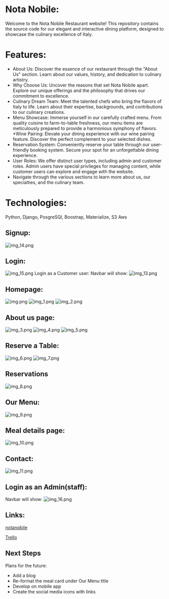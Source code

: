 # Nota Nobile: 
Welcome to the Nota Nobile Restaurant website! This repository contains the source code for our elegant and interactive dining platform, designed to showcase the culinary excellence of Italy.
# Features:
* About Us: Discover the essence of our restaurant through the "About Us" 
section. Learn about our values, history, and dedication to culinary artistry.
* Why Choose Us: Uncover the reasons that set Nota Nobile apart. Explore our 
unique offerings and the philosophy that drives our commitment to 
excellence.
* Culinary Dream Team: Meet the talented chefs who bring the flavors of Italy 
to life. Learn about their expertise, backgrounds, and contributions to our 
culinary creations.
* Menu Showcase: Immerse yourself in our carefully crafted menu. From 
quality cuisine to farm-to-table freshness, our menu items are meticulously 
prepared to provide a harmonious symphony of flavors.
*Wine Pairing: Elevate your dining experience with our wine pairing feature. 
Discover the perfect complement to your selected dishes.
* Reservation System: Conveniently reserve your table through our user-
friendly booking system. Secure your spot for an unforgettable dining 
experience.
* User Roles: We offer distinct user types, including admin and customer roles. 
Admin users have special privileges for managing content, while customer 
users can explore and engage with the website.
* Navigate through the various sections to learn more about us, our 
specialties, and the culinary team.
# Technologies: 
Python, Django, PosgreSQl, Boostrap, Materialize, S3 Aws
## Signup:
![img_14.png](img_14.png)
## Login:
![img_15.png](img_15.png)
Login as a Customer user: 
Navbar will show: 
![img_13.png](img_13.png)
## Homepage: 
![img.png](img.png)
![img_1.png](img_1.png)
![img_2.png](img_2.png)
## About us page:
![img_3.png](img_3.png)
![img_4.png](img_4.png)
![img_5.png](img_5.png)
## Reserve a Table:
![img_6.png](img_6.png)
![img_7.png](img_7.png)
## Reservations
![img_8.png](img_8.png)
## Our Menu:
![img_9.png](img_9.png)
## Meal details page:
![img_10.png](img_10.png)
## Contact:
![img_11.png](img_11.png)
## Login as an Admin(staff): 
Navbar will show: 
![img_16.png](img_16.png)
## Links:
[notanobile](https://notanobilekhanh.fly.dev/meals/)

[Trello](https://trello.com/b/bGo59KtF/nota-nobile)
## Next Steps
Plans for the future:
* Add a blog
* Re-format the meal card under Our Menu title
* Develop on mobile app
* Create the social media icons with links
